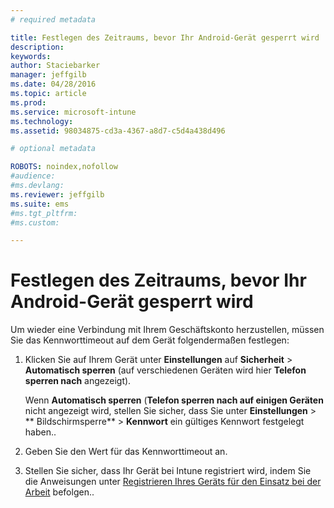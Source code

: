 ```yaml
---
# required metadata

title: Festlegen des Zeitraums, bevor Ihr Android-Gerät gesperrt wird | Microsoft Intune
description:
keywords:
author: Staciebarker
manager: jeffgilb
ms.date: 04/28/2016
ms.topic: article
ms.prod:
ms.service: microsoft-intune
ms.technology:
ms.assetid: 98034875-cd3a-4367-a8d7-c5d4a438d496

# optional metadata

ROBOTS: noindex,nofollow
#audience:
#ms.devlang:
ms.reviewer: jeffgilb
ms.suite: ems
#ms.tgt_pltfrm:
#ms.custom:

---
```


# Festlegen des Zeitraums, bevor Ihr Android-Gerät gesperrt wird
Um wieder eine Verbindung mit Ihrem Geschäftskonto herzustellen, müssen Sie das Kennworttimeout auf dem Gerät folgendermaßen festlegen:

1.  Klicken Sie auf Ihrem Gerät unter **Einstellungen** auf **Sicherheit** &gt; **Automatisch sperren** (auf verschiedenen Geräten wird hier **Telefon sperren nach** angezeigt).

    Wenn **Automatisch sperren** (**Telefon sperren nach auf einigen Geräten** nicht angezeigt wird, stellen Sie sicher, dass Sie unter **Einstellungen** &gt; ** Bildschirmsperre** &gt; **Kennwort** ein gültiges Kennwort festgelegt haben..

2.  Geben Sie den Wert für das Kennworttimeout an.

3.  Stellen Sie sicher, dass Ihr Gerät bei Intune registriert wird, indem Sie die Anweisungen unter [Registrieren Ihres Geräts für den Einsatz bei der Arbeit](http://go.microsoft.com/fwlink/?LinkId=519071) befolgen..



<!--HONumber=May16_HO1-->


